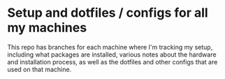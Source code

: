 # Setup and dotfiles / configs for all my machines
This repo has branches for each machine where I'm tracking my setup,
including what packages are installed, various notes about the hardware
and installation process, as well as the dotfiles and other configs that
are used on that machine.
